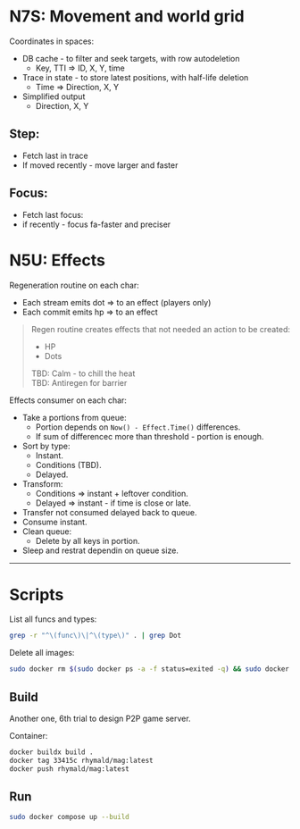 # N7S: Movement and world grid

Coordinates in spaces: 
- DB cache - to filter and seek targets, with row autodeletion
  - Key, TTI => ID, X, Y, time
- Trace in state - to store latest positions, with half-life deletion
  - Time => Direction, X, Y
- Simplified output
  - Direction, X, Y

## Step:
- Fetch last in trace
- If moved recently - move larger and faster

## Focus:
- Fetch last focus:
- if recently - focus fa-faster and preciser

# N5U: Effects

Regeneration routine on each char:
- Each stream emits dot => to an effect (players only)
- Each commit emits hp => to an effect

> Regen routine creates effects that not needed an action to be created:
> - HP
> - Dots  
>
> TBD: Calm - to chill the heat  
> TBD: Antiregen for barrier

Effects consumer on each char:
- Take a portions from queue:
  - Portion depends on `Now() - Effect.Time()` differences.
  - If sum of differencec more than threshold - portion is enough.
- Sort by type:
  - Instant.
  - Conditions (TBD).
  - Delayed.
- Transform:
  - Conditions => instant + leftover condition.
  - Delayed => instant - if time is close or late.
- Transfer not consumed delayed back to queue.
- Consume instant.
- Clean queue:
  - Delete by all keys in portion.
- Sleep and restrat dependin on queue size. 

--- 

# Scripts

List all funcs and types:
```bash
grep -r "^\(func\)\|^\(type\)" . | grep Dot
```

Delete all images: 
```bash
sudo docker rm $(sudo docker ps -a -f status=exited -q) && sudo docker rmi $(sudo docker images -a -q)
```

## Build
Another one, 6th trial to design P2P game server.

Container: 

```bash
docker buildx build .
docker tag 33415c rhymald/mag:latest
docker push rhymald/mag:latest
```

## Run

```bash
sudo docker compose up --build
```
